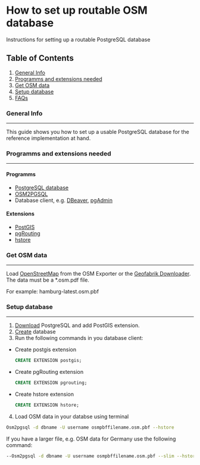 # How to set up routable OSM database

Instructions for setting up a routable PostgreSQL database

## Table of Contents
1. [General Info](#general-info)
2. [Programms and extensions needed](#programms)
3. [Get OSM data](#osmdata)
4. [Setup database](#database_setup)
6. [FAQs](#faqs)

### General Info
***
This guide shows you how to set up a usable PostgreSQL database for the reference implementation at hand.

### Programms and extensions needed
***
#### Programms
+ [PostgreSQL database](https://www.postgresql.org)
+ [OSM2PGSQL](https://osm2pgsql.org)
+ Database client, e.g. [DBeaver](https://dbeaver.com), [pgAdmin](https://www.pgadmin.org)
#### Extensions
+ [PostGIS](http://postgis.net)
+ [pgRouting](https://pgrouting.org)
+ [hstore](hstore)

### Get OSM data 
***
Load [OpenStreetMap](https://www.openstreetmap.org/#map=6/51.330/10.453) from the OSM Exporter or the [Geofabrik Downloader](https://download.geofabrik.de). The data must be a *.osm.pdf file. 

For example: hamburg-latest.osm.pbf

### Setup database
***
1. [Download](https://www.postgresql.org/download/) PostgreSQL and add PostGIS extension.
2. [Create](https://www.postgresql.org/docs/9.0/tutorial-createdb.html) database
3. Run the following commands in you database client: 

+ Create postgis extension
  ```sql 
  CREATE EXTENSION postgis;
  ```
+ Create pgRouting extension
  ```sql 
  CREATE EXTENSION pgrouting;
  ```
+ Create hstore extension
  ```sql 
  CREATE EXTENSION hstore;
  ```
4. Load OSM data in your databse using terminal
```bash
Osm2pgsql -d dbname -U username osmpbffilename.osm.pbf --hstore
```
If you have a larger file, e.g. OSM data for Germany use the following command: 
```bash
--Osm2pgsql -d dbname -U username osmpbffilename.osm.pbf --slim --hstore
```
